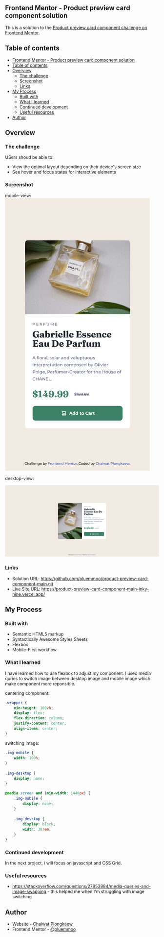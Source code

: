 ## Frontend Mentor - Product preview card component solution

This is a solution to the [Product preview card component challenge on Frontend Mentor](https://www.frontendmentor.io/challenges/product-preview-card-component-GO7UmttRfa).

## Table of contents

- [Frontend Mentor - Product preview card component solution](#frontend-mentor---product-preview-card-component-solution)
- [Table of contents](#table-of-contents)
- [Overview](#overview)
  - [The challenge](#the-challenge)
  - [Screenshot](#screenshot)
  - [Links](#links)
- [My Process](#my-process)
  - [Built with](#built-with)
  - [What I learned](#what-i-learned)
  - [Continued development](#continued-development)
  - [Useful resources](#useful-resources)
- [Author](#author)

## Overview

### The challenge

USers shoud be able to:

- View the optimal layout depending on their device's screen size
- See hover and focus states for interactive elements

### Screenshot

mobile-view:
![](images/mobile-view.png)

desktop-view:

![](images/desktop-view.png)

### Links

- Solution URL: https://github.com/pluemmoo/product-preview-card-component-main.git
- Live Site URL: https://product-preview-card-component-main-inky-nine.vercel.app/


## My Process 

### Built with

- Semantic HTML5 markup
- Syntactically Awesome Styles Sheets
- Flexbox
- Mobile-First workflow

### What I learned

I have learned how to use flexbox to adjust my component. I used media quries to switch image between desktop image and mobile image which make component more reponsible.


centering component:
```css
.wrapper {
    min-height: 100vh;
    display: flex;
    flex-direction: column;
    justify-content: center;
    align-items: center;
}
```

switching image:
```css
.img-mobile {
    width: 100%;
}

.img-desktop {
    display: none;
}
```
```css
@media screen and (min-width: 1440px) {
    .img-mobile {
        display: none;
    }

    .img-desktop {
        display: block;
        width: 30rem;
    }
}
```



### Continued development

In the next project, i will focus on javascript and CSS Grid.

### Useful resources

- https://stackoverflow.com/questions/27853884/media-queries-and-image-swapping - this helped me when I'm struggling with image switching

## Author

- Website - [Chaiwat Plongkaew](https://pluemmoo.github.io/)
- Frontend Mentor - [@pluemmoo](https://www.frontendmentor.io/profile/pluemmoo)
